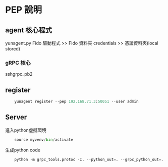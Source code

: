 # PEP 說明

## agent 核心程式
yunagent.py
Fido 驅動程式 >> Fido 資料夾
credentials >> 憑證資料夾(local stored)
### gRPC 核心
sshgrpc_pb2

## register 
```python
    yunagent register --pep 192.168.71.3:50051 --user admin
```

## Server 


進入python虛擬環境
```python
    source myvenv/bin/activate
```

生成python code 
```python
    python -m grpc_tools.protoc -I. --python_out=. --grpc_python_out=. credentials.proto
```
